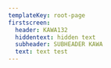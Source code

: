 ```yaml
---
templateKey: root-page
firstscreen:
  header: KAWA132
  hiddentext: hidden text
  subheader: SUBHEADER KAWA
  text: text test
---
```


